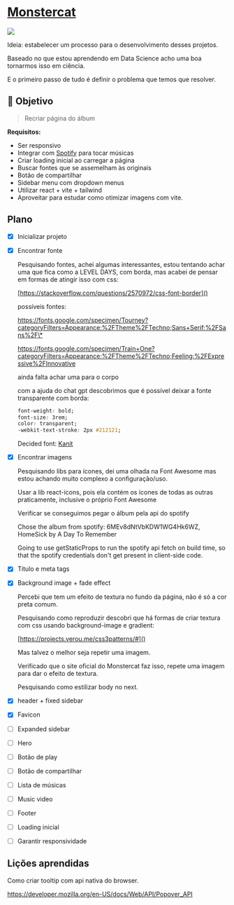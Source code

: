 # [Monstercat](https://www.frontendpractice.com/projects/monstercat)

![](https://www.frontendpractice.com/_next/image?url=%2Ffullsize%2FC2-Monstercat.png&w=3840&q=90)

Ideia: estabelecer um processo para o desenvolvimento desses projetos.

Baseado no que estou aprendendo em Data Science acho uma boa tornarmos isso em ciência.

E o primeiro passo de tudo é definir o problema que temos que resolver.

## 🎯 Objetivo

> Recriar página do álbum

**Requisitos:**

- Ser responsivo
- Integrar com [Spotify](https://developer.spotify.com/documentation/web-api/reference/get-an-album) para tocar músicas
- Criar loading inicial ao carregar a página
- Buscar fontes que se assemelham às originais
- Botão de compartilhar
- Sidebar menu com dropdown menus
- Utilizar react + vite + tailwind
- Aproveitar para estudar como otimizar imagens com vite.

## Plano

- [x] Inicializar projeto
- [x] Encontrar fonte

  Pesquisando fontes, achei algumas interessantes, estou tentando achar uma que fica como a LEVEL DAYS, com borda, mas acabei de pensar em formas de atingir isso com css:

  [https://stackoverflow.com/questions/2570972/css-font-border]()

  possíveis fontes:

  [https://fonts.google.com/specimen/Tourney?categoryFilters=Appearance:%2FTheme%2FTechno;Sans+Serif:%2FSans%2F\*
  ](https://fonts.google.com/specimen/Tourney?categoryFilters=Appearance:%2FTheme%2FTechno;Sans+Serif:%2FSans%2F*)

  [https://fonts.google.com/specimen/Train+One?categoryFilters=Appearance:%2FTheme%2FTechno;Feeling:%2FExpressive%2FInnovative
  ](https://fonts.google.com/specimen/Train+One?categoryFilters=Appearance:%2FTheme%2FTechno;Feeling:%2FExpressive%2FInnovative)

  ainda falta achar uma para o corpo

  com a ajuda do chat gpt descobrimos que é possível deixar a fonte transparente com borda:

  ```css
  font-weight: bold;
  font-size: 3rem;
  color: transparent;
  -webkit-text-stroke: 2px #212121;
  ```

  Decided font: [Kanit](https://fonts.google.com/specimen/Kanit?preview.text=TRACK%20LIST&categoryFilters=Appearance:%2FTheme%2FTechno)

- [x] Encontrar imagens

  Pesquisando libs para ícones, dei uma olhada na Font Awesome mas estou achando muito complexo a configuração/uso.

  Usar a lib react-icons, pois ela contém os ícones de todas as outras praticamente, inclusive o próprio Font Awesome

  Verificar se conseguimos pegar o álbum pela api do spotify

  Chose the album from spotify: 6MEv8dNtVbKDW1WG4Hk6WZ, HomeSick by A Day To Remember

  Going to use getStaticProps to run the spotify api fetch on build time, so that the spotify credentials don't get present in client-side code.

- [x] Título e meta tags
- [x] Background image + fade effect

  Percebi que tem um efeito de textura no fundo da página, não é só a cor preta comum.

  Pesquisando como reproduzir descobri que há formas de criar textura com css usando background-image e gradient:

  [https://projects.verou.me/css3patterns/#]()

  Mas talvez o melhor seja repetir uma imagem.

  Verificado que o site oficial do Monstercat faz isso, repete uma imagem para dar o efeito de textura.

  Pesquisando como estilizar body no next.

- [x] header + fixed sidebar
- [x] Favicon
- [ ] Expanded sidebar
- [ ] Hero
- [ ] Botão de play
- [ ] Botão de compartilhar
- [ ] Lista de músicas
- [ ] Music video
- [ ] Footer
- [ ] Loading inicial
- [ ] Garantir responsividade

## Lições aprendidas

Como criar tooltip com api nativa do browser.

https://developer.mozilla.org/en-US/docs/Web/API/Popover_API
